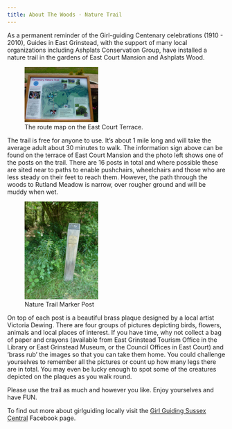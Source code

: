 ```yaml
---
title: About The Woods - Nature Trail
---
```


As a permanent reminder of the Girl-guiding Centenary celebrations (1910 - 2010), Guides in East Grinstead, with the support of many local organizations including Ashplats Conservation Group, have installed a nature trail in the gardens of East Court Mansion and Ashplats Wood.

 <figure>
  <img src="ACGWebSite/images/P1010534.jpg" alt="Route Map" style="width:40%"/>
  <figcaption>The route map on the East Court Terrace.</figcaption>
</figure>


The trail is free for anyone to use. It’s about 1 mile long and will take the average adult about 30 minutes to walk. The information sign above can be found on the terrace of East Court Mansion and the photo left shows one of the posts on the trail. There are 16 posts in total and where possible these are sited near to paths to enable pushchairs, wheelchairs and those who are less steady on their feet to reach them. However, the path through the woods to Rutland Meadow is narrow, over rougher ground and will be muddy when wet.


 <figure>
  <img src="ACGWebSite/images/P1010545.jpg" alt="Marker Post" style="width:40%"/>
  <figcaption>Nature Trail Marker Post</figcaption>
</figure>

On top of each post is a beautiful brass plaque designed by a local artist Victoria Dewing. There are four groups of pictures depicting birds, flowers, animals and local places of interest. If you have time, why not collect a bag of paper and crayons (available from East Grinstead Tourism Office in the Library or East Grinstead Museum, or the Council Offices in East Court) and ‘brass rub’ the images so that you can take them home. You could challenge yourselves to remember all the pictures or count up how many legs there are in total. You may even be lucky enough to spot some of the creatures depicted on the plaques as you walk round.

Please use the trail as much and however you like. Enjoy yourselves and have FUN.

To find out more about girlguiding locally visit the [Girl Guiding Sussex Central](https://www.facebook.com/girlguidingsc) Facebook page.